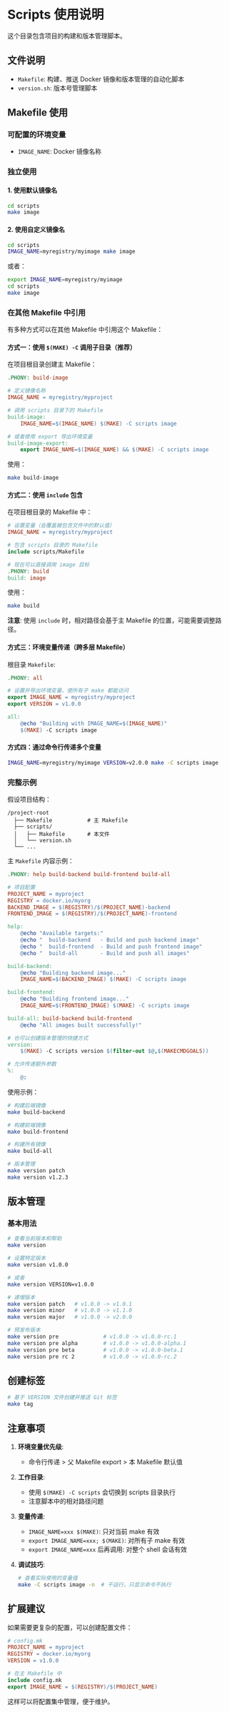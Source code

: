 # Scripts 使用说明

这个目录包含项目的构建和版本管理脚本。

## 文件说明

- `Makefile`: 构建、推送 Docker 镜像和版本管理的自动化脚本
- `version.sh`: 版本号管理脚本

## Makefile 使用

### 可配置的环境变量

- `IMAGE_NAME`: Docker 镜像名称

### 独立使用

#### 1. 使用默认镜像名

```bash
cd scripts
make image
```

#### 2. 使用自定义镜像名

```bash
cd scripts
IMAGE_NAME=myregistry/myimage make image
```

或者：

```bash
export IMAGE_NAME=myregistry/myimage
cd scripts
make image
```

### 在其他 Makefile 中引用

有多种方式可以在其他 Makefile 中引用这个 Makefile：

#### 方式一：使用 `$(MAKE) -C` 调用子目录（推荐）

在项目根目录创建主 Makefile：

```makefile
.PHONY: build-image

# 定义镜像名称
IMAGE_NAME = myregistry/myproject

# 调用 scripts 目录下的 Makefile
build-image:
	IMAGE_NAME=$(IMAGE_NAME) $(MAKE) -C scripts image

# 或者使用 export 导出环境变量
build-image-export:
	export IMAGE_NAME=$(IMAGE_NAME) && $(MAKE) -C scripts image
```

使用：

```bash
make build-image
```

#### 方式二：使用 `include` 包含

在项目根目录的 Makefile 中：

```makefile
# 设置变量（会覆盖被包含文件中的默认值）
IMAGE_NAME = myregistry/myproject

# 包含 scripts 目录的 Makefile
include scripts/Makefile

# 现在可以直接调用 image 目标
.PHONY: build
build: image
```

使用：

```bash
make build
```

**注意**: 使用 `include` 时，相对路径会基于主 Makefile 的位置，可能需要调整路径。

#### 方式三：环境变量传递（跨多层 Makefile）

根目录 `Makefile`:

```makefile
.PHONY: all

# 设置并导出环境变量，使所有子 make 都能访问
export IMAGE_NAME = myregistry/myproject
export VERSION = v1.0.0

all:
	@echo "Building with IMAGE_NAME=$(IMAGE_NAME)"
	$(MAKE) -C scripts image
```

#### 方式四：通过命令行传递多个变量

```bash
IMAGE_NAME=myregistry/myimage VERSION=v2.0.0 make -C scripts image
```

### 完整示例

假设项目结构：

```
/project-root
  ├── Makefile           # 主 Makefile
  ├── scripts/
  │   ├── Makefile       # 本文件
  │   └── version.sh
  └── ...
```

主 `Makefile` 内容示例：

```makefile
.PHONY: help build-backend build-frontend build-all

# 项目配置
PROJECT_NAME = myproject
REGISTRY = docker.io/myorg
BACKEND_IMAGE = $(REGISTRY)/$(PROJECT_NAME)-backend
FRONTEND_IMAGE = $(REGISTRY)/$(PROJECT_NAME)-frontend

help:
	@echo "Available targets:"
	@echo "  build-backend   - Build and push backend image"
	@echo "  build-frontend  - Build and push frontend image"
	@echo "  build-all       - Build and push all images"

build-backend:
	@echo "Building backend image..."
	IMAGE_NAME=$(BACKEND_IMAGE) $(MAKE) -C scripts image

build-frontend:
	@echo "Building frontend image..."
	IMAGE_NAME=$(FRONTEND_IMAGE) $(MAKE) -C scripts image

build-all: build-backend build-frontend
	@echo "All images built successfully!"

# 也可以创建版本管理的快捷方式
version:
	$(MAKE) -C scripts version $(filter-out $@,$(MAKECMDGOALS))

# 允许传递额外参数
%:
	@:
```

使用示例：

```bash
# 构建后端镜像
make build-backend

# 构建前端镜像
make build-frontend

# 构建所有镜像
make build-all

# 版本管理
make version patch
make version v1.2.3
```

## 版本管理

### 基本用法

```bash
# 查看当前版本和帮助
make version

# 设置特定版本
make version v1.0.0

# 或者
make version VERSION=v1.0.0

# 递增版本
make version patch   # v1.0.0 -> v1.0.1
make version minor   # v1.0.0 -> v1.1.0
make version major   # v1.0.0 -> v2.0.0

# 预发布版本
make version pre              # v1.0.0 -> v1.0.0-rc.1
make version pre alpha        # v1.0.0 -> v1.0.0-alpha.1
make version pre beta         # v1.0.0 -> v1.0.0-beta.1
make version pre rc 2         # v1.0.0 -> v1.0.0-rc.2
```

## 创建标签

```bash
# 基于 VERSION 文件创建并推送 Git 标签
make tag
```

## 注意事项

1. **环境变量优先级**:
   - 命令行传递 > 父 Makefile export > 本 Makefile 默认值

2. **工作目录**:
   - 使用 `$(MAKE) -C scripts` 会切换到 scripts 目录执行
   - 注意脚本中的相对路径问题

3. **变量传递**:
   - `IMAGE_NAME=xxx $(MAKE)`: 只对当前 make 有效
   - `export IMAGE_NAME=xxx; $(MAKE)`: 对所有子 make 有效
   - `export IMAGE_NAME=xxx` 后再调用: 对整个 shell 会话有效

4. **调试技巧**:
   ```bash
   # 查看实际使用的变量值
   make -C scripts image -n  # 干运行，只显示命令不执行
   ```

## 扩展建议

如果需要更复杂的配置，可以创建配置文件：

```makefile
# config.mk
PROJECT_NAME = myproject
REGISTRY = docker.io/myorg
VERSION = v1.0.0

# 在主 Makefile 中
include config.mk
export IMAGE_NAME = $(REGISTRY)/$(PROJECT_NAME)
```

这样可以将配置集中管理，便于维护。
